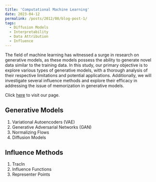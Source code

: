 ```yaml
---
title: 'Computational Machine Learning'
date: 2023-04-12
permalink: /posts/2012/08/blog-post-1/
tags:
  - Diffusion Models
  - Interpretability
  - Data Attribution
  - Influence
---
```


The field of machine learning has witnessed a surge in research on generative models, as these models possess the ability to generate novel data similar to the training data. In this study, our primary objective is to explore various types of generative models, with a thorough analysis of their respective limitations and potential applications. Additionally, we will investigate several influence methods and explore their efficacy in addressing the issue of memorization in generative models. 

Click [here](https://descriptive-ravioli-e02.notion.site/Generative-Models-5daf5dc59d4c48d29337c6edfaad0927) to visit our page.


## Generative Models
1. Variational Autoencoders (VAE)
2. Generative Adversarial Networks (GAN)
3. Normalizing Flows
4. Diffusion Models

## Influence Methods
1. TracIn
2. Influence Functions
3. Representer Points




